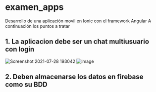 
# examen_apps
Desarrollo de una aplicación movil en Ionic con el framework Angular
A continuación los puntos a tratar
## 1. La aplicacion debe ser un chat multiusuario con login

![Screenshot 2021-07-28 193042](https://user-images.githubusercontent.com/42130200/127413363-cd6f383b-26e6-4f86-a1ac-7f352985ae10.png)
![image](https://user-images.githubusercontent.com/42130200/127413416-98a1a657-ef88-477d-83a1-51dfffa3b5bd.png)


## 2. Deben almacenarse los datos en firebase como su BDD
